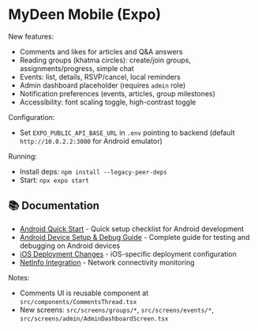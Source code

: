 # MyDeen Mobile (Expo)

New features:
- Comments and likes for articles and Q&A answers
- Reading groups (khatma circles): create/join groups, assignments/progress, simple chat
- Events: list, details, RSVP/cancel, local reminders
- Admin dashboard placeholder (requires `admin` role)
- Notification preferences (events, articles, group milestones)
- Accessibility: font scaling toggle, high-contrast toggle

Configuration:
- Set `EXPO_PUBLIC_API_BASE_URL` in `.env` pointing to backend (default `http://10.0.2.2:3000` for Android emulator)

Running:
- Install deps: `npm install --legacy-peer-deps`
- Start: `npx expo start`

## 📚 Documentation

- [Android Quick Start](ANDROID_QUICK_START.md) - Quick setup checklist for Android development
- [Android Device Setup & Debug Guide](docs/ANDROID_DEVICE_SETUP.md) - Complete guide for testing and debugging on Android devices
- [iOS Deployment Changes](IOS_DEPLOYMENT_CHANGES.md) - iOS-specific deployment configuration
- [NetInfo Integration](docs/NetInfo_Integration.md) - Network connectivity monitoring

Notes:
- Comments UI is reusable component at `src/components/CommentsThread.tsx`
- New screens: `src/screens/groups/*`, `src/screens/events/*`, `src/screens/admin/AdminDashboardScreen.tsx`